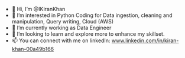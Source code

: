 - 👋 Hi, I’m @IKiranKhan
- 👀 I’m interested in Python Coding for Data ingestion, cleaning and manipulation, Query writing, Cloud (AWS)
- 🌱 I’m currently working as Data Engineer
- 💞️ I’m looking to learn and explore more to enhance my skillset.
- 📫 You can connect with me on linkedIn: www.linkedin.com/in/kiran-khan-00a49b166

<!---
IKiranKhan/IKiranKhan is a ✨ special ✨ repository because its `README.md` (this file) appears on your GitHub profile.
You can click the Preview link to take a look at your changes.
--->
